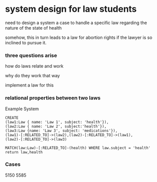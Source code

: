 # system design for law students

need to design a system a case to handle a specific law regarding the nature of the state of health

somehow, this in turn leads to a law for abortion rights if the lawyer is so inclined to pursue it.

### three questions arise

how do laws relate and work

why do they work that way

implement a law for this

### relational properties between two laws

Example System

```cypher
CREATE
(law1:Law { name: 'Law 1', subject: 'health'}),
(law2:Law { name: 'Law 2', subject:'health'}),
(law3:Law {name: 'Law 3', subject: 'medications'}),
(law1)-[:RELATED_TO]->(law2),(law2)-[:RELATED_TO]->(law1),
(law2)-[:RELATED_TO]->(law3)
```

```cypher
MATCH(law:Law)-[:RELATED_TO]-(health) WHERE law.subject = 'health' return law,health
```

### Cases

5150
5585
